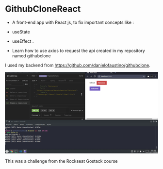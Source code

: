 
# GithubCloneReact


- A front-end app with React js, to fix important concepts like : 
 - useState
 - useEffect .

- Learn how to use axios to request the api created in my repository named githubclone

I used my backend from https://github.com/danielofaustino/githubclone.

![ScreenShot](https://raw.githubusercontent.com/danielofaustino/githubclonereact/master/screenshot/desafio3.gif)


This was a challenge from the Rockseat Gostack course